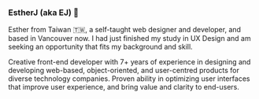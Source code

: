 ### EstherJ (aka EJ) 👋

Esther from Taiwan 🇹🇼, a self-taught web designer and developer, and based in Vancouver now. I had just finished my study in UX Design and am seeking an opportunity that fits my background and skill.

Creative front-end developer with 7+ years of experience in designing and developing web-based, object-oriented, and user-centred products for diverse technology companies. Proven ability in optimizing user interfaces that improve user experience, and bring value and clarity to end-users.
